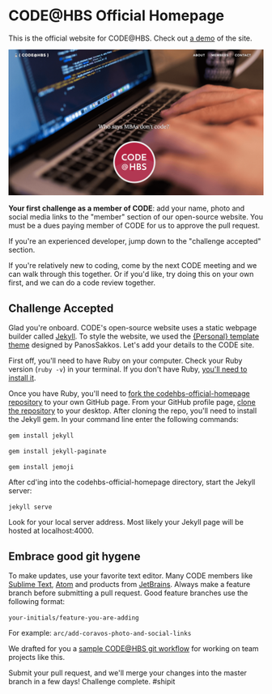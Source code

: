 # CODE@HBS Official Homepage

This is the official website for CODE@HBS. Check out [a demo](http://codehbs.github.io/codehbs-official-homepage) of the site.

![screenshot](/img/code-website-screenshot.png)

**Your first challenge as a member of CODE**: add your name, photo and social media links to the "member" section of our open-source website. You must be a dues paying member of CODE for us to approve the pull request.

If you're an experienced developer, jump down to the "challenge accepted" section.

If you're relatively new to coding, come by the next CODE meeting and we can walk through this together. Or if you'd like, try doing this on your own first, and we can do a code review together. 

## Challenge Accepted
Glad you're onboard. CODE's open-source website uses a static webpage builder called [Jekyll](https://jekyllrb.com/). To style the website, we used the [{Personal} template theme](https://panossakkos.github.io/personal-jekyll-theme/) designed by PanosSakkos. Let's add your details to the CODE site.

First off, you'll need to have Ruby on your computer. Check your Ruby version (`ruby -v`) in your terminal. If you don't have Ruby, [you'll need to install it](https://www.ruby-lang.org/en/documentation/installation/). 

Once you have Ruby, you'll need to [fork the codehbs-official-homepage repository](https://help.github.com/articles/fork-a-repo/) to your own GitHub page. From your GitHub profile page, [clone the repository](https://help.github.com/articles/cloning-a-repository/) to your desktop. After cloning the repo, you'll need to install the Jekyll gem. In your command line enter the following commands:

`gem install jekyll`

`gem install jekyll-paginate`

`gem install jemoji`

After cd'ing into the codehbs-official-homepage directory, start the Jekyll server:

`jekyll serve`

Look for your local server address. Most likely your Jekyll page will be hosted at localhost:4000. 

## Embrace good git hygene
To make updates, use your favorite text editor. Many CODE members like [Sublime Text](https://www.sublimetext.com/), [Atom](https://education.github.com/pack) and products from [JetBrains](https://www.jetbrains.com/). Always make a feature branch before submitting a pull request. Good feature branches use the following format:

`your-initials/feature-you-are-adding` 

For example: `arc/add-coravos-photo-and-social-links`

We drafted for you a [sample CODE@HBS git workflow](https://github.com/codehbs/git-workflow/blob/master/README.md) for working on team projects like this. 

Submit your pull request, and we'll merge your changes into the master branch in a few days! Challenge complete. #shipit

